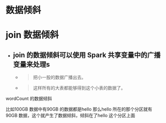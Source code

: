 
# 数据倾斜

# join 数据倾斜
- ## join 的数据倾斜可以使用 Spark 共享变量中的广播变量来处理s
    - > 把小一股的数据广播出去。
    - > 这样所有的大表都能够得到这个小表的数据了。



wordCount 的数据倾斜

比如100GB 数据中有90GB 的数据都是hello 那么hello 所在的那个分区就有90GB 数据，这个就产生了数据倾斜，倾斜在了hello 这个分区上面





